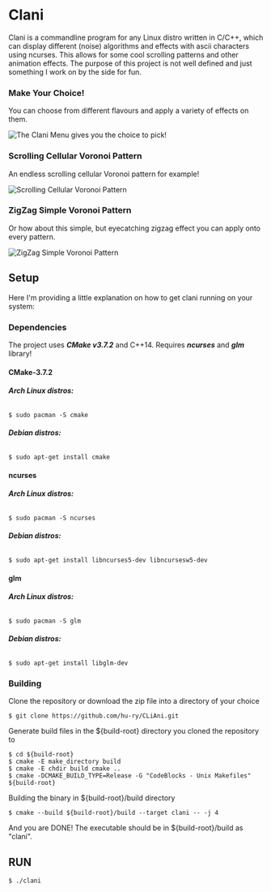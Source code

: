 # Clani

Clani is a commandline program for any Linux distro written in C/C++, which can display different (noise) algorithms and effects with ascii characters using ncurses. This allows for some cool scrolling patterns and other animation effects.
The purpose of this project is not well defined and just something I work on by the side for fun.

### Make Your Choice!

You can choose from different flavours and apply a variety of effects on them.

![The Clani Menu gives you the choice to pick!](doc/clani_rain_menu.gif)

### Scrolling Cellular Voronoi Pattern

An endless scrolling cellular Voronoi pattern for example!  

![Scrolling Cellular Voronoi Pattern](doc/Cellular_Voronoi.gif)

### ZigZag Simple Voronoi Pattern

Or how about this simple, but eyecatching zigzag effect you can apply onto every pattern.

![ZigZag Simple Voronoi Pattern](doc/Zigzag_Simple_Voronoi.gif)

## **Setup**
Here I'm providing a little explanation on how to get clani running on your system:
### Dependencies
The project uses ***CMake v3.7.2*** and C++14. Requires ***ncurses*** and ***glm*** library!
#### CMake-3.7.2
###### **Arch Linux distros:** 
```
$ sudo pacman -S cmake 
```
###### **Debian distros:**
```
$ sudo apt-get install cmake
```

#### ncurses
###### **Arch Linux distros:**
```
$ sudo pacman -S ncurses
```
###### **Debian distros:**
```
$ sudo apt-get install libncurses5-dev libncursesw5-dev
```
#### glm
###### **Arch Linux distros:**
```
$ sudo pacman -S glm
```
###### **Debian distros:**
```
$ sudo apt-get install libglm-dev
```
### Building
Clone the repository or download the zip file into a directory of your choice
```
$ git clone https://github.com/hu-ry/CLiAni.git
```
Generate build files in the ${build-root} directory you cloned the repository to
```
$ cd ${build-root}
$ cmake -E make_directory build
$ cmake -E chdir build cmake ..
$ cmake -DCMAKE_BUILD_TYPE=Release -G "CodeBlocks - Unix Makefiles" ${build-root}
```
Building the binary in ${build-root}/build directory
```
$ cmake --build ${build-root}/build --target clani -- -j 4
```
And you are DONE! The executable should be in ${build-root}/build as "clani".

## RUN
```
$ ./clani
```
